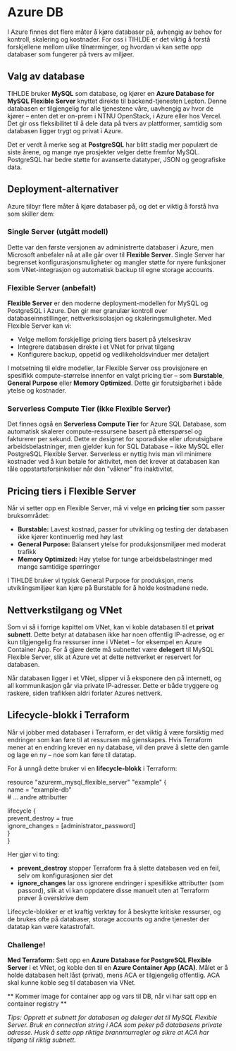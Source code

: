 # Azure DB

I Azure finnes det flere måter å kjøre databaser på, avhengig av behov for kontroll, skalering og kostnader. For oss i TIHLDE er det viktig å forstå forskjellene mellom ulike tilnærminger, og hvordan vi kan sette opp databaser som fungerer på tvers av miljøer.

## Valg av database

TIHLDE bruker **MySQL** som database, og kjører en **Azure Database for MySQL Flexible Server** knyttet direkte til backend-tjenesten Lepton. Denne databasen er tilgjengelig for alle tjenestene våre, uavhengig av hvor de kjører – enten det er on-prem i NTNU OpenStack, i Azure eller hos Vercel. Det gir oss fleksibilitet til å dele data på tvers av plattformer, samtidig som databasen ligger trygt og privat i Azure.

Det er verdt å merke seg at **PostgreSQL** har blitt stadig mer populært de siste årene, og mange nye prosjekter velger dette fremfor MySQL. PostgreSQL har bedre støtte for avanserte datatyper, JSON og geografiske data.

## Deployment-alternativer

Azure tilbyr flere måter å kjøre databaser på, og det er viktig å forstå hva som skiller dem:
### Single Server (utgått modell)

Dette var den første versjonen av administrerte databaser i Azure, men Microsoft anbefaler nå at alle går over til **Flexible Server**. Single Server har begrenset konfigurasjonsmuligheter og mangler støtte for nyere funksjoner som VNet-integrasjon og automatisk backup til egne storage accounts.

### Flexible Server (anbefalt)

**Flexible Server** er den moderne deployment-modellen for MySQL og PostgreSQL i Azure. Den gir mer granulær kontroll over databaseinnstillinger, nettverksisolasjon og skaleringsmuligheter. Med Flexible Server kan vi:

* Velge mellom forskjellige pricing tiers basert på ytelseskrav  
* Integrere databasen direkte i et VNet for privat tilgang  
* Konfigurere backup, oppetid og vedlikeholdsvinduer mer detaljert

I motsetning til eldre modeller, lar Flexible Server oss provisjonere en spesifikk compute-størrelse innenfor en valgt pricing tier – som **Burstable**, **General Purpose** eller **Memory Optimized**. Dette gir forutsigbarhet i både ytelse og kostnader.

### Serverless Compute Tier (ikke Flexible Server)

Det finnes også en **Serverless Compute Tier** for Azure SQL Database, som automatisk skalerer compute-ressursene basert på etterspørsel og fakturerer per sekund. Dette er designet for sporadiske eller uforutsigbare arbeidsbelastninger, men gjelder kun for SQL Database – ikke MySQL eller PostgreSQL Flexible Server. Serverless er nyttig hvis man vil minimere kostnader ved å kun betale for aktivitet, men det krever at databasen kan tåle oppstartsforsinkelser når den "våkner" fra inaktivitet.

## Pricing tiers i Flexible Server

Når vi setter opp en Flexible Server, må vi velge en **pricing tier** som passer bruksområdet:

* **Burstable:** Lavest kostnad, passer for utvikling og testing der databasen ikke kjører kontinuerlig med høy last  
* **General Purpose:** Balansert ytelse for produksjonsmiljøer med moderat trafikk  
* **Memory Optimized:** Høy ytelse for tunge arbeidsbelastninger med mange samtidige spørringer

I TIHLDE bruker vi typisk General Purpose for produksjon, mens utviklingsmiljøer kan kjøre på Burstable for å holde kostnadene nede.

## Nettverkstilgang og VNet

Som vi så i forrige kapittel om VNet, kan vi koble databasen til et **privat subnett**. Dette betyr at databasen ikke har noen offentlig IP-adresse, og er kun tilgjengelig fra ressurser inne i VNetet – for eksempel en Azure Container App. For å gjøre dette må subnettet være **delegert** til MySQL Flexible Server, slik at Azure vet at dette nettverket er reservert for databasen.

Når databasen ligger i et VNet, slipper vi å eksponere den på internett, og all kommunikasjon går via private IP-adresser. Dette er både tryggere og raskere, siden trafikken aldri forlater Azures nettverk.

## Lifecycle-blokk i Terraform

Når vi jobber med databaser i Terraform, er det viktig å være forsiktig med endringer som kan føre til at ressursen må gjenskapes. Hvis Terraform mener at en endring krever en ny database, vil den prøve å slette den gamle og lage en ny – noe som kan føre til datatap.

For å unngå dette bruker vi en **lifecycle-blokk** i Terraform:

resource "azurerm\_mysql\_flexible\_server" "example" {  
  name                \= "example-db"  
  \# ... andre attributter

  lifecycle {  
    prevent\_destroy \= true  
    ignore\_changes  \= \[administrator\_password\]  
  }  
}

Her gjør vi to ting:

* **prevent\_destroy** stopper Terraform fra å slette databasen ved en feil, selv om konfigurasjonen sier det  
* **ignore\_changes** lar oss ignorere endringer i spesifikke attributter (som passord), slik at vi kan oppdatere disse manuelt uten at Terraform prøver å overskrive dem

Lifecycle-blokker er et kraftig verktøy for å beskytte kritiske ressurser, og de brukes ofte på databaser, storage accounts og andre tjenester der datatap kan være katastrofalt.

### **Challenge\!**
**Med Terraform:** Sett opp en **Azure Database for PostgreSQL Flexible Server** i et VNet, og koble den til en **Azure Container App (ACA)**. Målet er å holde databasen helt låst (privat), mens ACA er tilgjengelig offentlig. ACA skal kunne koble seg til databasen via VNet.

\*\* Kommer image for container app og vars til DB, når vi har satt opp en container registry \*\*

*Tips: Opprett et subnett for databasen og deleger det til MySQL Flexible Server. Bruk en connection string i ACA som peker på databasens private adresse. Husk å sette opp riktige brannmurregler og sikre at ACA har tilgang til riktig subnett.*